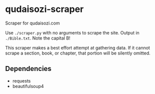 # qudaisozi-scraper
Scraper for qudaisozi.com

Use `./scraper.py` with no arguments to scrape the site. Output in
`./Bible.txt`. Note the capital B!

This scraper makes a best effort attempt at gathering data. If it cannot
scrape a section, book, or chapter, that portion will be silently omitted.

## Dependencies
* requests
* beautifulsoup4
